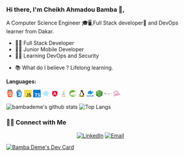 ### Hi there, I'm Cheikh Ahmadou Bamba 👋,

A Computer Science Engineer 🎓🖥️,Full Stack developer🎯 and DevOps learner from Dakar.

- 👨‍💻 Full Stack Developer
- 👨‍💻 Junior Mobile Developer
- 👨‍💻 Learning DevOps and Security
<!-- - 🎥 Learn Web Development from me [@RoadsideCoder](https://www.youtube.com/roadsidecoder) - 🌱 Currently learning Svelte. -->
- 📚 What do I believe ? Lifelong learning.
  <!-- - 📫 How to reach me: [Instagram](https://instagram.com/roadsidecoder) - [@Piyush_eon](https://instagram.com/piyush_eon) or [@RoadsideCoder](https://instagram.com/roadsidecoder) -->
  <!-- - 🎙 Freelance [Voice Over Artist](https://piyushvo.netlify.app/). -->

**Languages:**

<code><img height="20" src="https://raw.githubusercontent.com/github/explore/80688e429a7d4ef2fca1e82350fe8e3517d3494d/topics/html/html.png"></code>
<code><img height="20" src="https://raw.githubusercontent.com/github/explore/80688e429a7d4ef2fca1e82350fe8e3517d3494d/topics/css/css.png"></code>
<code><img height="20" src="https://raw.githubusercontent.com/github/explore/80688e429a7d4ef2fca1e82350fe8e3517d3494d/topics/javascript/javascript.png"></code>
<code><img height="20" src="https://raw.githubusercontent.com/github/explore/80688e429a7d4ef2fca1e82350fe8e3517d3494d/topics/typescript/typescript.png"></code>
<code><img height="20" src="https://raw.githubusercontent.com/github/explore/80688e429a7d4ef2fca1e82350fe8e3517d3494d/topics/react/react.png"></code>
<code><img height="20" src="https://raw.githubusercontent.com/github/explore/80688e429a7d4ef2fca1e82350fe8e3517d3494d/topics/angular/angular.png"></code>
<code><img height="20" src="https://raw.githubusercontent.com/github/explore/80688e429a7d4ef2fca1e82350fe8e3517d3494d/topics/java/java.png"></code>
<code><img height="20" src="https://raw.githubusercontent.com/github/explore/80688e429a7d4ef2fca1e82350fe8e3517d3494d/topics/spring-boot/spring-boot.png"></code>
<code><img height="20" src="https://raw.githubusercontent.com/github/explore/80688e429a7d4ef2fca1e82350fe8e3517d3494d/topics/linux/linux.png"></code>
<code><img height="20" src="https://raw.githubusercontent.com/github/explore/80688e429a7d4ef2fca1e82350fe8e3517d3494d/topics/docker/docker.png"></code>
<code><img height="20" src="https://raw.githubusercontent.com/github/explore/80688e429a7d4ef2fca1e82350fe8e3517d3494d/topics/nodejs/nodejs.png"></code>
<code><img height="20" src="https://raw.githubusercontent.com/github/explore/80688e429a7d4ef2fca1e82350fe8e3517d3494d/topics/mongodb/mongodb.png"></code>
<code><img height="20" src="https://raw.githubusercontent.com/github/explore/80688e429a7d4ef2fca1e82350fe8e3517d3494d/topics/sass/sass.png"></code>

![bambademe's github stats](https://github-readme-stats.vercel.app/api?username=bambademe&theme=tokyonight&show_icons=true&hide=[%22issues%22])
![Top Langs](https://github-readme-stats.vercel.app/api/top-langs/?username=bambademe&theme=tokyonight&layout=compact)

<h3> 🤝🏻 Connect with Me </h3>

<p align="center">
 <!-- <a href="https://www.adityavsingh.com/"><img alt="Website" src="https://img.shields.io/badge/Website-www.adityavsingh.com-blue?style=flat-square&logo=google-chrome"></a> -->
<a href="https://www.linkedin.com/in/cheikh-ahmadou-bamba-deme/"><img alt="LinkedIn" src="https://img.shields.io/badge/LinkedIn-Cheikh%20Ahmadou-blue?style=flat-square&logo=linkedin"></a>
<!-- <a href="https://www.instagram.com/piyush.vo/"><img alt="Instagram" src="https://img.shields.io/badge/Instagram-piyush.vo-blue?style=flat-square&logo=instagram"></a> -->
<a href="mailto:cheikhbambademe@gmail.com"><img alt="Email" src="https://img.shields.io/badge/Email-cheikhbambademe@gmail.com-blue?style=flat-square&logo=gmail"></a>
</p>

<a href="https://app.daily.dev/__ahmadou"><img src="https://api.daily.dev/devcards/5ee21393835c45fe9f01cbfe0da3a528.png?r=q8n" width="400" alt="Bamba Deme's Dev Card"/></a>
 <!--⭐️ From [Piyush Agarwal](https://github.com/piyush-eon)-->
